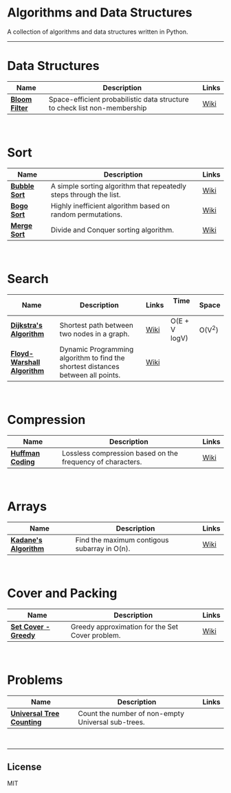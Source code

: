 # Algorithms and Data Structures

A collection of algorithms and data structures written in Python.

---
# Data Structures

| Name  | Description  | Links  |
|---|---|---|
| **[Bloom Filter](https://github.com/Samalot/python-practice/blob/master/Data%20Structures/Bloom_Filter.py)** | Space-efficient probabilistic data structure to check list non-membership | [Wiki](https://en.wikipedia.org/wiki/Bloom_filter) |

&nbsp;

# Sort

| Name  | Description  | Links  |
|---|---|---|
| **[Bubble Sort](https://github.com/Samalot/python-practice/blob/master/Sort/Bubble_Sort.py)** | A simple sorting algorithm that repeatedly steps through the list. | [Wiki](https://en.wikipedia.org/wiki/Bubble_sort) |
| **[Bogo Sort](https://github.com/Samalot/python-practice/blob/master/Sort/Bogo_Sort.py)** | Highly inefficient algorithm based on random permutations. | [Wiki](https://en.wikipedia.org/wiki/Bogosort)  |
| **[Merge Sort](https://github.com/Samalot/python-practice/blob/master/Sort/Merge_Sort.py)** | Divide and Conquer sorting algorithm. | [Wiki](https://en.wikipedia.org/wiki/Merge_sort) |
  
&nbsp;
  
# Search

| Name  | Description  | Links  | Time &nbsp;&nbsp;&nbsp;&nbsp;&nbsp; | Space  |
|---|---|---|---|---|
| **[Dijkstra's Algorithm](https://github.com/Samalot/python-practice/blob/master/Search/Dijkstra.py)** | Shortest path between two nodes in a graph. | [Wiki](https://en.wikipedia.org/wiki/Dijkstra%27s_algorithm) | O(E + V logV) | O(V<sup>2</sup>) |
| **[Floyd-Warshall Algorithm](https://github.com/Samalot/python-practice/blob/master/Search/Floyd_Warshall.py)** | Dynamic Programming algorithm to find the shortest distances between all points. | [Wiki](https://en.wikipedia.org/wiki/Floyd%E2%80%93Warshall_algorithm) |  |  |
  
&nbsp;
  
# Compression

| Name  | Description  | Links  |
|---|---|---|
| **[Huffman Coding](https://github.com/Samalot/python-practice/blob/master/Compression/Huffman.py)** | Lossless compression based on the frequency of characters. | [Wiki](https://en.wikipedia.org/wiki/Huffman_coding) |

&nbsp;

# Arrays

| Name  | Description  | Links  |
|---|---|---|
| **[Kadane's Algorithm](https://github.com/Samalot/python-practice/blob/master/Arrays/Kadane.py)** | Find the maximum contigous subarray in O(n). | [Wiki](https://en.wikipedia.org/wiki/Maximum_subarray_problem) |

&nbsp;

# Cover and Packing

| Name  | Description  | Links  |
|---|---|---|
| **[Set Cover - Greedy](https://github.com/Samalot/python-practice/blob/master/Cover%20and%20Packing/Set_Cover_Greedy.py)** | Greedy approximation for the Set Cover problem. | [Wiki](https://en.wikipedia.org/wiki/Set_cover_problem) |

&nbsp;

# Problems

| Name  | Description  | Links  |
|---|---|---|
| **[Universal Tree Counting](https://github.com/Samalot/Algorithms-and-Data-Structures/blob/master/Problems/Unival_Tree_Counting.py)** | Count the number of non-empty Universal sub-trees. |  |

&nbsp;


---
License
----

MIT
